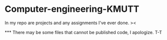 # Computer-engineering-KMUTT
In my repo are projects and any assignments I've ever done. ><

*** There may be some files that cannot be published code, I apologize. T-T
